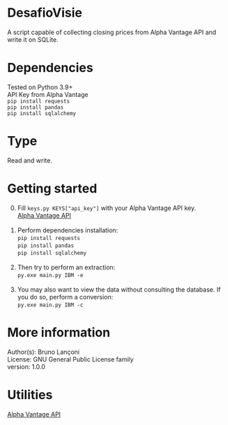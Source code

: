 # DesafioVisie
A script capable of collecting closing prices from Alpha Vantage API and write it on SQLite.

# Dependencies
Tested on Python 3.9+<br>
API Key from Alpha Vantage<br>
`pip install requests`<br>
`pip install pandas`<br>
`pip install sqlalchemy`<br>

# Type
Read and write.

# Getting started
0) Fill `keys.py KEYS["api_key"]` with your Alpha Vantage API key.<br>
[Alpha Vantage API](https://www.alphavantage.co/) <br><br>
1) Perform dependencies installation:<br>
`pip install requests`<br>
`pip install pandas`<br>
`pip install sqlalchemy`<br><br>
2) Then try to perform an extraction:<br>
`py.exe main.py IBM -e`<br><br>
3) You may also want to view the data without consulting the database. If you do so, perform a conversion:<br>
`py.exe main.py IBM -c`

# More information
Author(s): Bruno Lançoni<br>
License: GNU General Public License family<br>
version: 1.0.0

# Utilities
[Alpha Vantage API](https://www.alphavantage.co/) <br>
